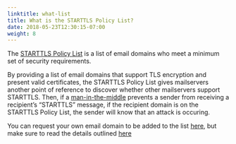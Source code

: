 ```yaml
---
linktitle: what-list
title: What is the STARTTLS Policy List?
date: 2018-05-23T12:30:15-07:00
weight: 8
---
```


The [STARTTLS Policy List](/policy-list) is a list of email domains who meet a minimum set of security requirements.

By providing a list of email domains that support TLS encryption and present valid certificates, the STARTTLS Policy List gives mailservers another point of reference to discover whether other mailservers support STARTTLS. Then, if a [man-in-the-middle](#downgrade) prevents a sender from receiving a recipient’s “STARTTLS” message, if the recipient domain is on the STARTTLS Policy List, the sender will know that an attack is occuring.

You can request your own email domain to be added to the list [here](/add-domain), but make sure to read the details outlined [here](/policy-list#add)
